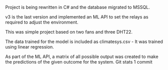 Project is being rewritten in C# and the database migrated to MSSQL.

v3 is the last version and implemented an ML API to set the relays as required to adjust the environment.

This was simple project based on two fans and three DHT22.

The data trained for the model is included as climatesys.csv - It was trained using linear regression.

As part of the ML API, a matrix of all possible output was created to make the predictions of the given outcome for the system.
Git stats
 1 commit
